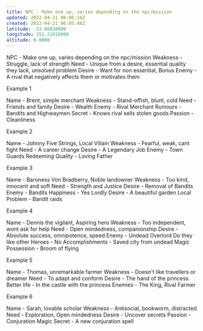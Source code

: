 ```yaml
---
title: NPC - Make one up, varies depending on the npc/mission
updated: 2022-04-21 06:06:16Z
created: 2022-04-21 06:05:48Z
latitude: -33.86010000
longitude: 151.21010000
altitude: 0.0000
---
```



NPC - Make one up, varies depending on the npc/mission
Weakness - Struggle, lack of strength
Need - Unique from a desire, essential quality they lack, unsolved problem
Desire - Want for non essential, Bonus
Enemy - A rival that negatively affects them or motivates them

Example 1

Name - Brent, simple merchant
Weakness - Stand-offish, blunt, cold
Need - Friends and family
Desire - Wealth
Enemy - Rival Merchant
Rumours - Bandits and Highwaymen
Secret - Knows rival sells stolen goods
Passion - Cleanliness

Example 2

Name - Johnny Five Strings, Local Villain
Weakness - Fearful, weak, cant fight
Need - A career change
Desire - A Legendary Job
Enemy - Town Guards
Redeeming Quality - Loving Father

Example 3

Name - Baroness Von Bradberry, Noble landowner
Weakness - Too kind, innocent and soft
Need - Strength and Justice
Desire - Removal of Bandits
Enemy - Bandits
Happiness - Yes
Lordly Desire - A beautiful garden
Local Problem - Bandit raids

Example 4

Name - Dennis the vigilant, Aspiring hero
Weakness - Too independent, wont ask for help
Need - Open mindedness, companionship
Desire - Absolute success, omnipotence, speed
Enemy - Undead Overlord
Do they like other Heroes - No
Accomplishments - Saved city from undead
Magic Possession - Broom of flying

Example 5

Name - Thomas, unremarkable farmer
Weakness - Doesn't like travellers or dreamer
Need - To adapt and conform
Desire - The hand of the princess
Better life - In the castle with the princess
Enemies - The King, Rival Farmer

Example 6

Name - Sarah, lovable scholar
Weakness - Antisocial, bookworm, distracted
Need - Exploration, Open mindedness
Desire - Uncover secrets
Passion - Conjuration
Magic Secret - A new conjuration spell
 

